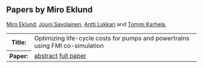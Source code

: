 ## Papers by Miro Eklund
<table><a href="/proceedings/authors/MiroEklund">Miro Eklund</a>, <a href="/proceedings/authors/JouniSavolainen">Jouni Savolainen</a>, <a href="/proceedings/authors/AnttiLukkari">Antti Lukkari</a> and <a href="/proceedings/authors/TommiKarhela">Tommi Karhela</a>, </td>
</tr>
<tr><th>Title:</th>
<td>Optimizing life-cycle costs for pumps and powertrains using FMI co-simulation</td>
</tr>
<tr><th>Paper:</th>
<td><a href="/abstracts/abstract_8B_5">abstract</a> <a href="/proceedings/papers/Modelica2021session8B_paper5.pdf">full paper</a></td>
</tr>
</table>